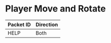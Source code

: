 # Player Move and Rotate
| Packet ID | Direction |
| --------- | --------- |
|   HELP    |    Both   |